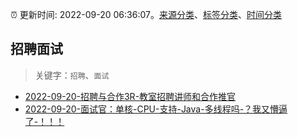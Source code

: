 :alarm_clock: 更新时间: 2022-09-20 06:36:07。[来源分类](../README.md)、[标签分类](../TAGS.md)、[时间分类](../TIMELINE.md)

## 招聘面试


> 关键字：`招聘`、`面试`



- [2022-09-20-招聘与合作3R-教室招聘讲师和合作推官](https://www.v2ex.com/t/881567) 
- [2022-09-20-面试官：单核-CPU-支持-Java-多线程吗-？我又懵逼了-！！！](https://toutiao.io/k/9lqqf2o) 